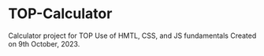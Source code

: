 # TOP-Calculator
Calculator project for TOP
Use of HMTL, CSS, and JS fundamentals
Created on 9th October, 2023.